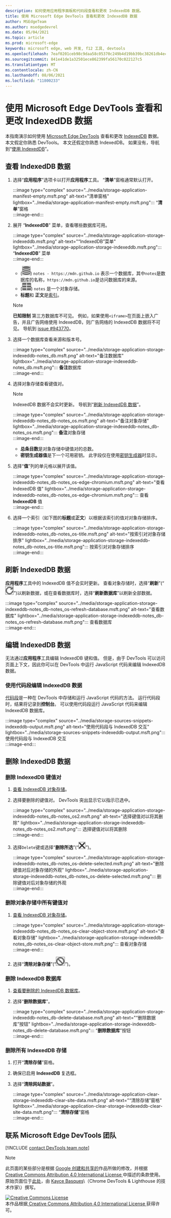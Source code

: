 ```yaml
---
description: 如何使用应用程序面板和代码段查看和更改 IndexedDB 数据。
title: 使用 Microsoft Edge DevTools 查看和更改 IndexedDB 数据
author: MSEdgeTeam
ms.author: msedgedevrel
ms.date: 05/04/2021
ms.topic: article
ms.prod: microsoft-edge
keywords: microsoft edge, web 开发, f12 工具, devtools
ms.openlocfilehash: 7eaf0201ceb98c9daa58c05370c249b4d19bb39bc38261db4ecaf6d946f78151
ms.sourcegitcommit: 841e41de1a32501ece862399fa56170c022127c5
ms.translationtype: MT
ms.contentlocale: zh-CN
ms.lasthandoff: 08/06/2021
ms.locfileid: "11800233"
---
```

<!-- Copyright Kayce Basques 

   Licensed under the Apache License, Version 2.0 (the "License");
   you may not use this file except in compliance with the License.
   You may obtain a copy of the License at

       https://www.apache.org/licenses/LICENSE-2.0

   Unless required by applicable law or agreed to in writing, software
   distributed under the License is distributed on an "AS IS" BASIS,
   WITHOUT WARRANTIES OR CONDITIONS OF ANY KIND, either express or implied.
   See the License for the specific language governing permissions and
   limitations under the License.  -->  
# <a name="view-and-change-indexeddb-data-with-microsoft-edge-devtools"></a>使用 Microsoft Edge DevTools 查看和更改 IndexedDB 数据  

本指南演示如何使用 [Microsoft Edge DevTools][MicrosoftEdgeDevTools] 查看和更改 [IndexedDB][MDNIndexedDBAPI] 数据。  本文假定你熟悉 DevTools。  本文还假定你熟悉 IndexedDB。  如果没有，导航到“[使用 IndexedDB][MDNUsingIndexedDB]”。  

## <a name="view-indexeddb-data"></a>查看 IndexedDB 数据  

1.  选择“**应用程序**”选项卡以打开**应用程序**工具。  “**清单**”窗格通常默认打开。  
    
    :::image type="complex" source="../media/storage-application-manifest-empty.msft.png" alt-text="清单窗格" lightbox="../media/storage-application-manifest-empty.msft.png":::
       “**清单**”窗格  
    :::image-end:::  
    
1.  展开 “**IndexedDB**” 菜单，查看哪些数据库可用。  
    
    :::image type="complex" source="../media/storage-application-storage-indexeddb.msft.png" alt-text="“IndexedDB”菜单" lightbox="../media/storage-application-storage-indexeddb.msft.png":::
       “**IndexedDB**” 菜单  
    :::image-end:::  
    
    *   \(![Database icon](../media/database-icon.msft.png)\) `notes - https://mdn.github.io` 表示一个数据库，其中`notes`是数据库的名称，`https://mdn.github.io`是访问数据库的来源。  
    *   \(![Object Store icon](../media/object-store-icon.msft.png)\) `notes` 是一个对象存储。  
    *   **标题**和 **正文**是[索引][MDNUsingIndexedDBUsingIndex]。  
    
    > [!NOTE]
    > **已知限制**  第三方数据库不可见。  例如，如果使用`<iframe>`在页面上嵌入广告，并且广告网络使用 IndexedDB，则广告网络的 IndexedDB 数据将不可见。  导航到 [issue #943770][ChromiumIssue943770]。  
    
1.  选择一个数据库查看来源和版本号。  
    
    :::image type="complex" source="../media/storage-application-storage-indexeddb-notes_db.msft.png" alt-text="备注数据库" lightbox="../media/storage-application-storage-indexeddb-notes_db.msft.png":::
       **备注**数据库  
    :::image-end:::  
    
1.  选择对象存储查看键值对。  
    
    > [!NOTE]
    > IndexedDB 数据不会实时更新。  导航到“[刷新 IndexedDB 数据](#refresh-indexeddb-data)”。  
    
    :::image type="complex" source="../media/storage-application-storage-indexeddb-notes_db-notes_os.msft.png" alt-text="备注对象存储" lightbox="../media/storage-application-storage-indexeddb-notes_db-notes_os.msft.png":::
       **备注**对象存储  
    :::image-end:::  
    
    *   **总条目数**是对象存储中键值对的总数。  
    *   **密钥生成器值**是下一个可用密钥。  此字段仅在使用[密钥生成器][MDNBasicConceptsKeyGenerator]时显示。  
    
1.  选择“**值**”列的单元格以展开该值。  
    
    :::image type="complex" source="../media/storage-application-storage-indexeddb-notes_db-notes_os-edge-chromium.msft.png" alt-text="查看 IndexedDB 值" lightbox="../media/storage-application-storage-indexeddb-notes_db-notes_os-edge-chromium.msft.png":::
       查看 **IndexedDB** 值  
    :::image-end:::  
    
1.  选择一个索引（如下图的**标题**或**正文**）以根据该索引的值对对象存储排序。  
   
    :::image type="complex" source="../media/storage-application-storage-indexeddb-notes_db-notes_os-title.msft.png" alt-text="按索引对对象存储排序" lightbox="../media/storage-application-storage-indexeddb-notes_db-notes_os-title.msft.png":::
       按索引对对象存储排序  
    :::image-end:::  
    
## <a name="refresh-indexeddb-data"></a>刷新 IndexedDB 数据  

**应用程序**工具中的 IndexedDB 值不会实时更新。  查看对象存储时，选择“**刷新**”\(“![刷新](../media/reload-icon.msft.png)”\)以刷新数据，或在查看数据库时，选择“**刷新数据库**”以刷新全部数据。  

:::image type="complex" source="../media/storage-application-storage-indexeddb-notes_db-notes_os-refresh-database.msft.png" alt-text="查看数据库" lightbox="../media/storage-application-storage-indexeddb-notes_db-notes_os-refresh-database.msft.png":::
   查看数据库  
:::image-end:::  

## <a name="edit-indexeddb-data"></a>编辑 IndexedDB 数据  

无法通过**应用程序**工具编辑 IndexedDB 键和值。  但是，由于 DevTools 可以访问页面上下文，因此你可以在 DevTools 中运行 JavaScript 代码来编辑 IndexedDB 数据。  

### <a name="edit-indexeddb-data-with-snippets"></a>使用代码段编辑 IndexedDB 数据  

[代码段][DevtoolsJavascriptSnippets]是一种在 DevTools 中存储和运行 JavaScript 代码的方法。  运行代码段时，结果将记录到**控制台**。  可以使用代码段运行 JavaScript 代码来编辑 IndexedDB 数据库。  

:::image type="complex" source="../media/storage-sources-snippets-indexeddb-output.msft.png" alt-text="使用代码段与 IndexedDB 交互" lightbox="../media/storage-sources-snippets-indexeddb-output.msft.png":::
   使用代码段与 IndexedDB 交互  
:::image-end:::  

## <a name="delete-indexeddb-data"></a>删除 IndexedDB 数据  

### <a name="delete-an-indexeddb-key-value-pair"></a>删除 IndexedDB 键值对  

1.  [查看 IndexedDB 对象存储](#view-indexeddb-data)。  
1.  选择要删除的键值对。  DevTools 突出显示它以指示已选中。  
    
    :::image type="complex" source="../media/storage-application-storage-indexeddb-notes_db-notes_os2.msft.png" alt-text="选择键值对以将其删除" lightbox="../media/storage-application-storage-indexeddb-notes_db-notes_os2.msft.png":::
       选择键值对以将其删除  
    :::image-end:::  
    
1.  选择`Delete`键或选择“**删除所选**”\(“![删除所选](../media/delete-icon.msft.png)”\)。  
    
    :::image type="complex" source="../media/storage-application-storage-indexeddb-notes_db-notes_os-delete-selected.msft.png" alt-text="删除键值对后对象存储的外观" lightbox="../media/storage-application-storage-indexeddb-notes_db-notes_os-delete-selected.msft.png":::
       删除键值对后对象存储的外观  
    :::image-end:::  
    
### <a name="delete-all-key-value-pairs-in-an-object-store"></a>删除对象存储中所有键值对  

1.  [查看 IndexedDB 对象存储](#view-indexeddb-data)。  
    
    :::image type="complex" source="../media/storage-application-storage-indexeddb-notes_db-notes_os-clear-object-store.msft.png" alt-text="查看对象存储" lightbox="../media/storage-application-storage-indexeddb-notes_db-notes_os-clear-object-store.msft.png":::
       查看对象存储  
    :::image-end:::  
    
1.  选择“**清除对象存储**”\(“![清除对象存储](../media/clear-icon.msft.png)”\)。  
    
### <a name="delete-an-indexeddb-database"></a>删除 IndexedDB 数据库  

1.  [查看要删除的 IndexedDB 数据库](#view-indexeddb-data)。  
1.  选择“**删除数据库**”。  
    
    :::image type="complex" source="../media/storage-application-storage-indexeddb-notes_db-delete-database.msft.png" alt-text="“删除数据库”按钮" lightbox="../media/storage-application-storage-indexeddb-notes_db-delete-database.msft.png":::
       “**删除数据库**”按钮  
    :::image-end:::  
    
### <a name="delete-all-indexeddb-storage"></a>删除所有 IndexedDB 存储  

1.  打开“**清除存储**”窗格。  
1.  确保已启用 **IndexedDB** 复选框。  
1.  选择“**清除网站数据**”。  
    
    :::image type="complex" source="../media/storage-application-clear-storage-indexeddb-clear-site-data.msft.png" alt-text="“清除存储”窗格" lightbox="../media/storage-application-clear-storage-indexeddb-clear-site-data.msft.png":::
       “**清除存储**”窗格  
    :::image-end:::  
    
## <a name="getting-in-touch-with-the-microsoft-edge-devtools-team"></a>联系 Microsoft Edge DevTools 团队  

[!INCLUDE [contact DevTools team note](../includes/contact-devtools-team-note.md)]  

<!-- links -->  

[MicrosoftEdgeDevTools]: ../../devtools-guide-chromium/index.md "Microsoft Edge (Chromium) 开发人员工具 | Microsoft Docs"  
[DevtoolsJavascriptSnippets]: ../javascript/snippets.md "使用 Microsoft Edge DevTools 在任意页面上运行 JavaScript 代码段 | Microsoft Docs"  

[ChromiumIssue943770]: https://crbug.com/943770 "943770 - DevTools:显示 iframe IndexedDB 数据库 - chromium - Monorail"  

[MDNBasicConceptsKeyGenerator]: https://developer.mozilla.org/docs/Web/API/IndexedDB_API/Basic_Concepts_Behind_IndexedDB#gloss_keygenerator "密钥生成器 - 基本概念 | MDN"  
[MDNIndexedDBAPI]: https://developer.mozilla.org/docs/Web/API/IndexedDB_API "IndexedDB API | MDN"  
[MDNUsingIndexedDB]: https://developer.mozilla.org/docs/Web/API/IndexedDB_API/Using_IndexedDB "使用 IndexedDB | MDN"  
[MDNUsingIndexedDBUsingIndex]: https://developer.mozilla.org/docs/Web/API/IndexedDB_API/Using_IndexedDB#Using_an_index "使用索引 - 使用 IndexedDB | MDN"  

> [!NOTE]
> 此页面的某些部分是根据 [Google 创建和共享的][GoogleSitePolicies]作品所做的修改，并根据[ Creative Commons Attribution 4.0 International License ][CCA4IL]中描述的条款使用。  
> 原始页面位于[此处](https://developers.google.com/web/tools/chrome-devtools/storage/indexeddb)，由 [Kayce Basques][KayceBasques]\（Chrome DevTools \& Lighthouse 的技术作家\）撰写。  

[![Creative Commons License][CCby4Image]][CCA4IL]  
本作品根据[ Creative Commons Attribution 4.0 International License ][CCA4IL]获得许可。  

[CCA4IL]: https://creativecommons.org/licenses/by/4.0  
[CCby4Image]: https://i.creativecommons.org/l/by/4.0/88x31.png  
[GoogleSitePolicies]: https://developers.google.com/terms/site-policies  
[KayceBasques]: https://developers.google.com/web/resources/contributors#kayce-basques  
